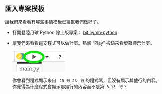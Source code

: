 ## 匯入專案模板

讓我們來看看有哪些事情模板已經幫我們做好了。



+ 打開登陸月球 Python 線上版專案： <a href="https://trinket.io/python/6661dfb295" target="_blank">bit.ly/mh-python</a>.

+ 讓我們來看看這支程式可以做什麼。點擊 “Play” 按鈕來看螢幕顯示什麼。

  ![image](images/step1_1.png)

  你會看到程式顯示來自 ` 15 到 23　行` 的程式碼，但沒有顯示其他行的內容。你覺得為什麼程式會顯示那幾行的內容而不是第` 3-13　行`？

